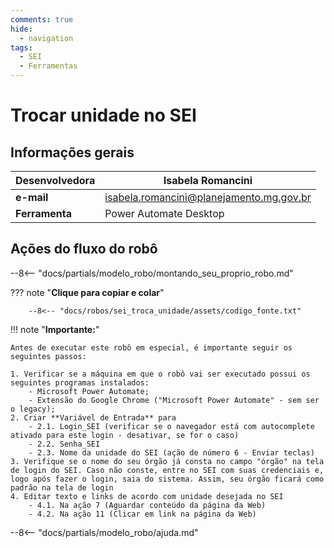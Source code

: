 ```yaml
---
comments: true
hide:
  - navigation
tags:
  - SEI
  - Ferramentas
---
```


# Trocar unidade no SEI


## Informações gerais

| **Desenvolvedora**| Isabela Romancini  |
| ----------- | ------------------------------------ |
| **e-mail**       | isabela.romancini@planejamento.mg.gov.br|
| **Ferramenta**    | Power Automate Desktop |

## Ações do fluxo do robô



--8<-- "docs/partials/modelo_robo/montando_seu_proprio_robo.md"

??? note "**Clique para copiar e colar**"

        --8<-- "docs/robos/sei_troca_unidade/assets/codigo_fonte.txt"

!!! note "**Importante:**"

    Antes de executar este robô em especial, é importante seguir os seguintes passos:

    1. Verificar se a máquina em que o robô vai ser executado possui os seguintes programas instalados:
        - Microsoft Power Automate;
        - Extensão do Google Chrome ("Microsoft Power Automate" - sem ser o legacy);
    2. Criar **Variável de Entrada** para
        - 2.1. Login_SEI (verificar se o navegador está com autocomplete ativado para este login - desativar, se for o caso)
        - 2.2. Senha_SEI
        - 2.3. Nome da unidade do SEI (ação de número 6 - Enviar teclas)
    3. Verifique se o nome do seu órgão já consta no campo "órgão" na tela de login do SEI. Caso não conste, entre no SEI com suas credenciais e, logo após fazer o login, saia do sistema. Assim, seu órgão ficará como padrão na tela de login
    4. Editar texto e links de acordo com unidade desejada no SEI 
        - 4.1. Na ação 7 (Aguardar conteúdo da página da Web)
        - 4.2. Na ação 11 (Clicar em link na página da Web) 


--8<-- "docs/partials/modelo_robo/ajuda.md"
